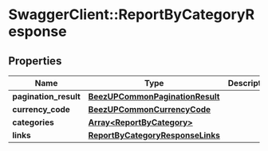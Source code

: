 # SwaggerClient::ReportByCategoryResponse

## Properties
Name | Type | Description | Notes
------------ | ------------- | ------------- | -------------
**pagination_result** | [**BeezUPCommonPaginationResult**](BeezUPCommonPaginationResult.md) |  | [optional] 
**currency_code** | [**BeezUPCommonCurrencyCode**](BeezUPCommonCurrencyCode.md) |  | [optional] 
**categories** | [**Array&lt;ReportByCategory&gt;**](ReportByCategory.md) |  | [optional] 
**links** | [**ReportByCategoryResponseLinks**](ReportByCategoryResponseLinks.md) |  | [optional] 


